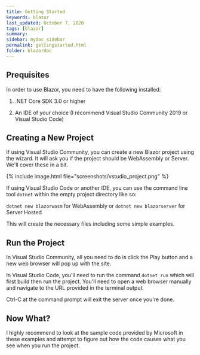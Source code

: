 ```yaml
---
title: Getting Started
keywords: blazor
last_updated: October 7, 2020
tags: [blazor]
summary: 
sidebar: mydoc_sidebar
permalink: gettingstarted.html
folder: blazordoc
---
```


## Prequisites

In order to use Blazor, you need to have the following installed:

1. .NET Core SDK 3.0 or higher

2. An IDE of your choice (I recommend Visual Studio Community 2019 or Visual Studio Code)

## Creating a New Project

If using Visual Studio Community, you can create a new Blazor project using the wizard. It will ask you if the project should be WebAssembly or Server. We'll cover these in a bit.

{% include image.html file="screenshots/vstudio_project.png" %}

If using Visual Studio Code or another IDE, you can use the command line tool ```dotnet``` within the empty project directory like so:

```dotnet new blazorwasm``` for WebAssembly or ```dotnet new blazorserver``` for Server Hosted

This will create the necessary files including some simple examples.

## Run the Project

In Visual Studio Community, all you need to do is click the Play button and a new web browser will pop up with the site.

In Visual Studio Code, you'll need to run the command ```dotnet run``` which will first build then run the project. You'll need to open a web browser manually and navigate to the URL provided in the terminal output.

Ctrl-C at the command prompt will exit the server once you're done.

## Now What?

I highly recommend to look at the sample code provided by Microsoft in these examples and attempt to figure out how the code causes what you see when you run the project.